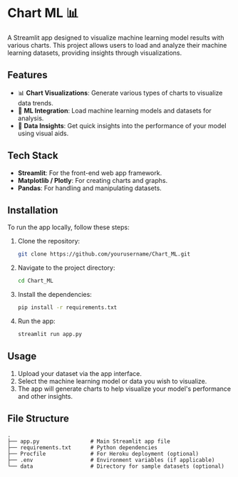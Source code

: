# Chart ML :bar_chart:

A Streamlit app designed to visualize machine learning model results with various charts. This project allows users to load and analyze their machine learning datasets, providing insights through visualizations.

## Features

- :bar_chart: **Chart Visualizations**: Generate various types of charts to visualize data trends.
- :wrench: **ML Integration**: Load machine learning models and datasets for analysis.
- :mag_right: **Data Insights**: Get quick insights into the performance of your model using visual aids.

## Tech Stack

- **Streamlit**: For the front-end web app framework.
- **Matplotlib / Plotly**: For creating charts and graphs.
- **Pandas**: For handling and manipulating datasets.

## Installation

To run the app locally, follow these steps:

1. Clone the repository:

   ```bash
   git clone https://github.com/yourusername/Chart_ML.git
   ```

2. Navigate to the project directory:

   ```bash
   cd Chart_ML
   ```

3. Install the dependencies:

   ```bash
   pip install -r requirements.txt
   ```

4. Run the app:

   ```bash
   streamlit run app.py
   ```

## Usage

1. Upload your dataset via the app interface.
2. Select the machine learning model or data you wish to visualize.
3. The app will generate charts to help visualize your model's performance and other insights.

## File Structure

```
.
├── app.py                # Main Streamlit app file
├── requirements.txt      # Python dependencies
├── Procfile              # For Heroku deployment (optional)
├── .env                  # Environment variables (if applicable)
└── data                  # Directory for sample datasets (optional)
```
